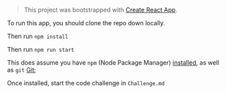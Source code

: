 > This project was bootstrapped with [Create React App](https://github.com/facebook/create-react-app).


To run this app, you should clone the repo down locally.

Then run `npm install`

Then run `npm run start`

This does assume you have `npm` (Node Package Manager) [installed](https://www.npmjs.com/get-npm), as well as `git` [Git](https://git-scm.com/book/en/v2/Getting-Started-Installing-Git);

Once installed, start the code challenge in `Challenge.md`
